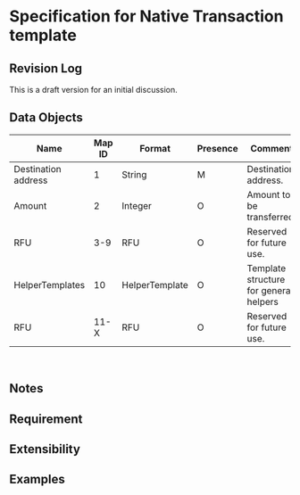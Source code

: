 # Specification for Native Transaction template

## Revision Log
This is a draft version for an initial discussion.
<br>

## Data Objects
| Name | Map ID | Format | Presence | Comment |
| ---- | ------ | ------ | -------- | ------- |
| Destination address | 1 | String | M | Destination address.|
| Amount | 2 | Integer | O | Amount to be transferred. |
| RFU | 3-9 | RFU | O | Reserved for future use. |
| HelperTemplates | 10 | HelperTemplate | O | Template structure for general helpers |
| RFU | 11-X | RFU | O | Reserved for future use. |
<br>

## Notes
## Requirement
## Extensibility
## Examples